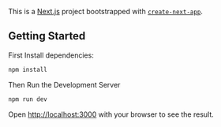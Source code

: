 This is a [Next.js](https://nextjs.org) project bootstrapped with [`create-next-app`](https://nextjs.org/docs/app/api-reference/cli/create-next-app).

## Getting Started

First Install dependencies:
```bash
npm install
```

Then Run the Development Server
```bash
npm run dev
```

Open [http://localhost:3000](http://localhost:3000) with your browser to see the result.